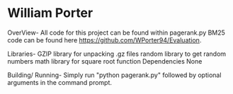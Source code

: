 # William Porter

OverView-
	All code for this project can be found within pagerank.py
	BM25 code can be found here https://github.com/WPorter94/Evaluation.

Libraries-
	GZIP library for unpacking .gz files
	random library to get random numbers
	math library for square root function
	Dependencies
	None

Building/ Running-
	Simply run "python pagerank.py" followed by optional arguments in the command prompt.
